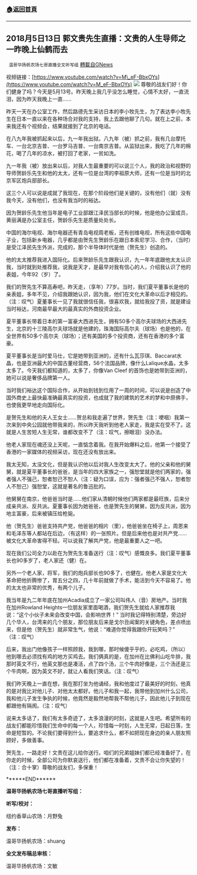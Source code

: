 ###  [:house:返回首頁](https://github.com/ourhimalayas/txt)
---


## 2018月5日13日 郭文贵先生直播：文贵的人生导师之一昨晚上仙鹤而去
` 温哥华扬帆农场七哥直播全文听写组` [轉載自GNews](https://gnews.org/zh-hans/1619737/)

视频链接：[https://www.youtube.com/watch?v=M\_eF-BbxOYs](https://www.youtube.com/watch?v=M_eF-BbxOYs)
![](https://assets.gnews.org/wp-content/uploads/2021/10/1-75.png)
尊敬的战友们好！你们健身了吗？今天是5月13号。昨天晚上我几乎没怎么睡觉，心情不太好，一直流泪，因为昨天我晚上一直……

昨天一天在办公室工作，然后路德先生采访日本的李小牧先生，为了表达李小牧先生在日本一直以来在各种场合对我的支持，我上去跟他聊了几句。就在上之前，本来我还有个视频会，结果就接到了北京的电话。

在八九年我被抓起来以后，九一年我出狱。八九年（被）抓之前，我有几台摩托车、一台北京吉普、一台罗马吉普、一台南京吉普。从监狱出来，我吃了几年的棉花，喝了几年的凉水，被打回了老家，一贫如洗。

九一年我（被）放出来以后，对我人生最重要的可以说三个人，我的政治和视野的导师贺龄乐先生和他的太太，还有一位是台湾的李祖原大师，还有一位是当时的北京军区炮兵部部长。

这三个人可以说是成就了我现在，在那个阶段他们是关键的，没有他们（就）没有我今天，没有他们，也没有我当时的裕达。

因为贺龄乐先生他当年是电子工业部跟江泽民当部长的时候，他是他办公室成员，黄丽满是办公室主任，贺龄乐先生是质量处处长。

中国的海尔电视、海尔电器还有青岛电视周老板，还有创维电视，所有这些中国电子业，包括新乡电器，几乎都是由贺先生贺龄乐在跟日本索尼学习、合作，（当时）是受江泽民先生外派，完成的，那个半导体时代是他（贺先生）创造的。

他的太太推荐我进入国际化。后来贺龄乐先生跟我认识，九一年年底跟他太太认识我，当时就到处推荐我，说我是天才，是最早对我有信心的人，介绍我认识了他的表姐，今年92（岁）了。

我们的贺先生不算高寿吧，昨天走，（享年）77岁。当时，我们夏平董事长是他的亲表姐，多年不见，介绍我跟她认识，因为我，他们在文化大革命以后才相见的。（注：叹气）夏董事长一见了我就很信任我，很喜欢我，就给我投了资，就是建设当时裕达，河南最早最大的最真实的外商投资企业。

夏平董事长带着日本的第一富豪大西进先生，拥有50多个高尔夫球场的大西进先生，北京的十三陵高尔夫球场就是他建的，珠海国际高尔夫（球场）也是他的，在全世界有50多个高尔夫（球场）；还有美国的多个投资商，还有在香港的多个富豪。

夏平董事长是当时爱马仕，它是她带到亚洲的，还有什么瓦莎琪、Baccarat水晶，也是亚洲最大的中国古董经营商，56个法国品牌，像什么Lalique水晶，太多太多了。今天我们都知道的，太多了，你像Van Cleef 的首饰也是她带到亚洲的，她可以说是奢侈品牌第一人。

当时我们裕达这个国际合作，从开始到钱到位用了一周的时间，可以说是创造了中国外商史上最快最准确最真实的投资，也成就了我的建筑的艺术的梦和中原佛手，也使我更早地走向国际化。

是贺先生和他的夫人王女士……贺总和我走遍了世界，贺先生（注：哽咽）我第一次来到中央公园就他带我来的，所以昨天我听到他老人家走，我是实在受不了。这就是人生苦短人生无常，谁都改变不了（注：叹气，擦眼泪）没办法。

他老人家现在魂还没上天呢，一直惦念着我。在我开始爆料之后，他第一个接受了香港的一家媒体的视频采访，现在还没有放出来。

我太无知，太没文化，但是我认识他以后对我人生改变太大了。他的父亲和他的舅舅，就是夏平董事长的爸爸，是当年的四大家族之一，强恕堂就是他们两家的，强者强人不强己，恕者恕己不恕人（注：疑为口误，应为：强者强己不强人，恕者恕人不恕己）强恕堂，这就是著名的鲁迅批的。

他舅舅在南京，他爸爸当时是……他们家从清朝时候他们两家都是最旺族，后来分成亲共派、反共派。夏董事长因为她爸爸，也是贺先生的舅舅，因为反共派，因为地主富豪，后来被镇压给枪毙。

他（贺先生）爸爸支持共产党，他爸爸的相片（里），他爸爸坐在椅子上，周恩来和毛泽东等人都站在后边，（有这样）的一张照片。但是后来他也是对共产党……被文化大革命害得不轻。可以说我了解共产党，他是最重要人之一吧。

现在我们公司全力以赴在为贺先生准备送行（注：叹气）感慨良多。我们夏平董事长也90多岁了，老人家还（健）在。

另外一个老人家，将军，我们的炮兵部长也90多了，也健在。他老人家是文化大革命把他折腾惨了，胃五分之四，几十年前就做了手术，能活到今天不容易了。他的太太也非常的优秀，有两个儿子。

我当年是九二年年底在加州Acadia成立了一家公司叫伟人（音）房地产。当时我在加州Rowland Heights一位朋友家里面喝酒，我们贺先生就给人家推荐我说：“这个小伙子未来会改变中国，会影响世界！” 当时我记得特别清楚，旁边好几个华人，台湾来的几个朋友，那位朋友后来是戈尔丑闻案的关键角色，差点喷出来，但是他（贺先生）就非常生气，他说：“难道你觉得我跟你开玩笑吗？” （注：叹气）

后来，我出门他像孩子一样照顾我，我到哪，那时候傻乎乎的，必吃鸡，（所以）他到哪去必须找有鸡的地方买鸡去。我们俩真的是，在加州在比佛利山吃牛排，我那时英文不行，他英文那也是凑活，点了四个汤，三个牛肉好像是，三个汤还是三个牛肉啊，因为英文不好，就让人看我们笑话。（注：叹气）

我们昨天晚上一直在想，我在那打坐为他诵经，我和他度过了最美好的时刻，他真的是对我比对他儿子、对他太太都好。他儿子和我一起，我带他到加州什么公司，我和他儿子发生争执的时候，他竟然是毅然地帮我不帮他儿子，因此他儿子到现在都跟他有隔阂。（注：叹气）

说来太多话了，我们有太多奇迹了，太多浪漫的时刻，这就是人生吧。希望所有的战友们都能珍惜我们生命中的每一个人，珍惜每一时刻，人生无常，日起日落，生命是短暂的。不论我们要得到什么，要追求什么，都不如把现在身边的亲人朋友照顾好，多做善事。

贺先生，一路走好！文贵在这儿给你送行。咱们的兄弟姐妹们都已经准备好了，在你走的时候，全部公司为你默哀送行，他们都在准备着，文贵不会让你失望的！（注：合十掌）尊敬的战友们，多保重！

\*\*\*\*\*\*END\*\*\*\*\*\*

**温哥华扬帆农场七哥直播听写组：**

**听写/校对：**

纽约香草山农场：月野兔

**发布：**

温哥华扬帆农场：shuang

**全文发布稿总审核：**

温哥华扬帆农场：文敏
